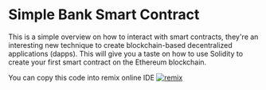 
# Simple Bank Smart Contract

This is a simple overview on how to interact with smart contracts, they're an interesting new technique to create blockchain-based decentralized applications (dapps). This will give you a taste on how to use Solidity to create your first smart contract on the Ethereum blockchain.

You can copy this code into remix online IDE
[![remix](https://img.shields.io/badge/Remix-IDE-brightgreen)](https://remix-project.org/)